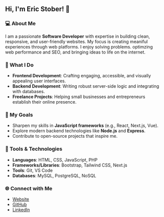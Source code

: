 ## Hi, I'm Eric Stober! 👋

### 💻 About Me

I am a passionate **Software Developer** with expertise in building clean, responsive, and user-friendly websites.
My focus is creating meaniful experiences through web platforms. I enjoy solving problems. optimzing web performance and SEO, and bringing ideas to life on the internet.

### 🌟 What I Do

- **Frontend Development**: Crafting engaging, accessible, and visually appealing user interfaces.
- **Backend Development**: Writing robust server-side logic and integrating with databases.
- **Freelance Projects**: Helping small businesses and entrepreneurs establish their online presence.

### 🚀 My Goals

- Sharpen my skills in **JavaScript frameworks** (e.g., React, Next.js, Vue).
- Explore modern backend technologies like **Node.js** and **Express**.
- Contribute to open-source projects that inspire me.

### 🔧 Tools & Technologies

- **Languages**: HTML, CSS, JavaScript, PHP
- **Frameworks/Libraries**: Bootstrap, Tailwind CSS, Next.js
- **Tools**: Git, VS Code
- **Databases**: MySQL, PostgreSQL, NoSQL

### 🌐 Connect with Me

- [Website](https://eric-stober.com/)
- [GitHub](https://github.com/ericstober)
- [LinkedIn](https://www.linkedin.com/in/estober/)

<!--
**ericstober/ericstober** is a ✨ _special_ ✨ repository because its `README.md` (this file) appears on your GitHub profile.

Here are some ideas to get you started:

- 🔭 I’m currently working on ...
- 🌱 I’m currently learning ...
- 👯 I’m looking to collaborate on ...
- 🤔 I’m looking for help with ...
- 💬 Ask me about ...
- 📫 How to reach me: ...
- 😄 Pronouns: ...
- ⚡ Fun fact: ...
-->
